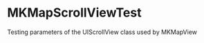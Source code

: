MKMapScrollViewTest
===================

Testing parameters of the UIScrollView class used by MKMapView